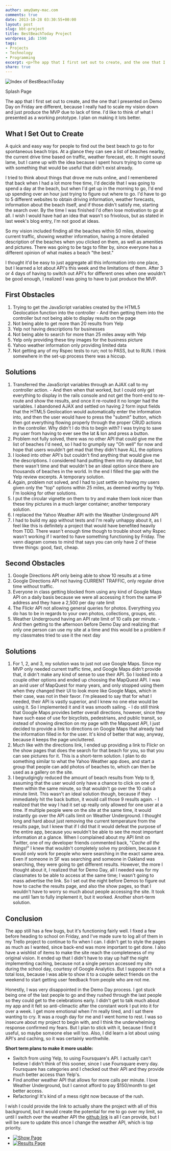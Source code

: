 ```yaml
---
author: amy@amy-mac.com
comments: true
date: 2013-10-28 03:30:55+00:00
layout: post
slug: bbt-project
title: BestBeachToday Project
wordpress_id: 1590
tags:
- Projects
- Technology
- Programming
excerpt: <p>The app that I first set out to create, and the one that I presented on Demo Day on Friday are different, because I really had to scale my vision down and just produce the MVP due to lack of time. I'd like to think of what I presented as a working prototype. I plan on making it lots better.</p>
share: true
---
```


<div class="text-center">

  <img src="/images/2013/Voila_Capture56-612x370.jpg" alt="Index of BestBeachToday">

  <p>Splash Page</p>

</div>

The app that I first set out to create, and the one that I presented on Demo Day on Friday are different, because I really had to scale my vision down and just produce the MVP due to lack of time. I'd like to think of what I presented as a working prototype. I plan on making it lots better.


## What I Set Out to Create


A quick and easy way for people to find out the best beach to go to for spontaneous beach trips. At a glance they can see a list of beaches nearby, the current drive time based on traffic, weather forecast, etc. It might sound lame, but I came up with the idea because I spent hours trying to come up with something that would be useful that didn't exist already.

I tried to think about things that drove me nuts online, and I remembered that back when I had a lot more free time, I'd decide that I was going to spend a day at the beach, but when I'd get up in the morning to go, I'd end up spending over an hour just trying to figure out where to go. I'd have to go to 5 different websites to obtain driving information, weather forecasts, information about the beach itself, and if those didn't satisfy me, starting the search over. By the time I was finished I'd often lose motivation to go at all. I wish I would have had an idea that wasn't so frivolous, but as stated in last week's blog entry, I'm not good at ideas.

So my vision included finding all the beaches within 50 miles, showing current traffic, showing weather information, having a more detailed description of the beaches when you clicked on them, as well as amenities and pictures. There was going to be tags to filter by, since everyone has a different opinion of what makes a beach "the best."

I thought it'd be easy to just aggregate all this information into one place, but I learned a lot about API's this week and the limitations of them. After 3 or 4 days of having to switch out API's for different ones when one wouldn't be good enough, I realized I was going to have to just produce the MVP.


## First Obstacles
	
  1. Trying to get the JavaScript variables created by the HTML5 Geolocation function into the controller
    - And then getting them into the controller but not being able to display results on the page
  2. Not being able to get more than 20 results from Yelp
  3. Yelp not having descriptions for businesses
  4. Not being able to search for more than 25 miles away with Yelp
  5. Yelp only providing these tiny images for the business picture
  6. Yahoo weather information only providing limited data
  7. Not getting any of my Rspec tests to run; not to PASS, but to RUN. I think somewhere in the set-up process there was a hiccup.


## Solutions
	
  1. Transferred the JavaScript variables through an AJAX call to my controller action.
    - And then when that worked, but I could only get everything to display in the rails console and not get the front-end to re-route and show the results, and once it re-routed it no longer had the variables. I abandoned AJAX and settled on having 2 form input fields that the HTML5 Geolocation would automatically enter the information into, and then the user would have to press the "submit" button, which then got everything flowing properly through the proper CRUD actions in the controller. Why didn't I do this to begin with? I was trying to save my user from having to ever see the lat & lon and press a button.
  2. Problem not fully solved, there was no other API that could give me the list of beaches I'd need, so I had to grumpily say "Oh well" for now and hope that users wouldn't get mad that they didn't have ALL the options
  3. I looked into other API's but couldn't find anything that would give me the descriptions. I considered hand putting them into my database, but there wasn't time and that wouldn't be an ideal option since there are thousands of beaches in the world. In the end I filled the gap with the Yelp review excerpts. A temporary solution.
  4. Again, problem not solved, and I had to just settle on having my users given only the "top" options within 25 miles, as deemed worthy by Yelp. I'm looking for other solutions.
  5. I put the circular vignette on them to try and make them look nicer than these tiny pictures in a much larger container; another temporary solution.
  6. I replaced the Yahoo Weather API with the Weather Underground API
  7. I had to build my app without tests and I'm really unhappy about it, as I feel like this is definitely a project that would have benefited heavily from TDD. There wasn't enough time though to trouble shoot why Rspec wasn't working if I wanted to have something functioning by Friday. The venn diagram comes to mind that says you can only have 2 of these three things: good, fast, cheap.

## Second Obstacles
	
  1. Google Directions API only being able to show 10 results at a time
  2. Google Directions API not having CURRENT TRAFFIC, only regular drive time without traffic.
  3. Everyone in class getting blocked from using any kind of Google Maps API on a daily basis because we were all accessing it from the same IP address and they have a 2,500 per day rate limit
  4. The Flickr API not allowing general queries for photos. Everything you do has to be in regards to your own photos, collections, groups, etc.
  5. Weather Underground having an API rate limit of 10 calls per minute.
    - And then getting to the afternoon before Demo Day and realizing that only one person can use my site at a time and this would be a problem if my classmates tried to use it the next day


## Solutions

	
  1. For 1, 2, and 3, my solution was to just not use Google Maps. Since my MVP only needed current traffic time, and Google Maps didn't provide that, it didn't make any kind of sense to use their API. So I looked into a couple other options and ended up choosing the MapQuest API. I was an avid user of MapQuest for many years, and only stopped using them when they changed their UI to look more like Google Maps, which in their case, was not in their favor. I'm pleased to say that for what I needed, their API is vastly superior, and I knew no one else would be using it. So I implemented it and it was smooth sailing.
    - I do still think that Google Maps provides better overall directions, however, since they have such ease of use for bicyclists, pedestrians, and public transit, so instead of showing direction on my page with the Mapquest API, I just decided to provide a link to directions on Google Maps that already had the information filled in for the user. It's kind of better that way, anyway, because it keeps the page uncluttered.
  2. Much like with the directions link, I ended up providing a link to Flickr on the show pages that does the search for that beach for you, so that you can see pictures for it. This is a short-term solution. I plan to do something similar to what the Yahoo Weather app does, and start a group that people can add photos of beaches to, which can then be used as a gallery on the site.
  3. I begrudgingly reduced the amount of beach results from Yelp to 9, assuming that the user would only have a chance to click on one of them within the same minute, so that wouldn't go over the 10 calls a minute limit. This wasn't an ideal solution though, because if they immediately hit the back button, it would call those 9 results again.
    - I realized that the way I had it set up really only allowed for one user at a time. If multiple people were on the site at the same time, it would instantly go over the API calls limit on Weather Underground. I thought long and hard about just removing the current temperature from the results page, but I knew that if I did that it would defeat the purpose of the entire app, because you wouldn't be able to see the most important information at a glance. When I complained about my API limit on Twitter, one of my developer friends commented back, "_Cache all the things!_" I knew that wouldn't completely solve my problem, because it would only work for people who were searching in the exact same area. Even if someone in SF was searching and someone in Oakland was searching, they were going to get different results. However, the more I thought about it, I realized that for Demo Day, all I needed was for my classmates to be able to access at the same time; I wasn't going to mass advertise the link. So I set out the night before Demos to figure out how to cache the results page, and also the show pages, so that I wouldn't have to worry so much about people accessing the site. It took me until 1am to fully implement it, but it worked. Another short-term solution.


## Conclusion

The app still has a few bugs, but it's functioning fairly well. I fixed a few before heading to school on Friday, and I've made sure to log all of them in my Trello project to continue to fix when I can. I didn't get to style the pages as much as I wanted, since back-end was more important to get done. I also have a wishlist of items to make the site reach the completeness of my original vision. It ended up that I didn't have to stay up half the night implementing caching, because not a single person accessed my site during the school day, courtesy of Google Analytics. But I suppose it's not a total loss, because I was able to show it to a couple select friends on the weekend to start getting user feedback from people who are not me.

Honestly, I was very disappointed in the Demo Day process. I got stuck being one of the last people to go and they rushed through the last people so they could get to the celebrations early. I didn't get to talk much about my app and it felt so anti-climactic after the constant work I put into it for over a week. I get more emotional when I'm really tired, and I sat there wanting to cry. It was a rough day for me and I went home to rest. I was so insecure about my project to begin with, and I think the underwhelming response confirmed my fears. But I plan to stick with it, because I find it useful, so maybe someone else will too. Also, I did learn a lot about using API's and caching, so it was certainly worthwhile.

**Short term plans to make it more usable:**
	
  * Switch from using Yelp, to using Foursquare's API. I actually can't believe I didn't think of this sooner, since I use Foursquare every day. Foursquare has categories and I checked out their API and they provide much better access than Yelp's.
  * Find another weather API that allows for more calls per minute. I love Weather Underground, but I cannot afford to pay $150/month to get better access.
  * Refactoring! It's kind of a mess right now because of the rush.


I wish I could provide the link to actually share the project with all of this background, but it would create the potential for me to go over my limit, so until I switch over the weather API the [github link](https://github.com/amy-mac/best_beach) is all I can provide, but I will be sure to update this once I change the weather API, which is top priority.


<ul class="small-block-grid-2">
  <li><a class="th" href="/images/2013/Voila_Capture55.jpg">
  <img src="/images/2013/Voila_Capture55.jpg" alt="Show Page">
</a></li>
  <li><a class="th" href="/images/2013/Voila_Capture57.jpg">
  <img src="/images/2013/Voila_Capture57.jpg" alt="Results Page">
</a></li>
</ul>
